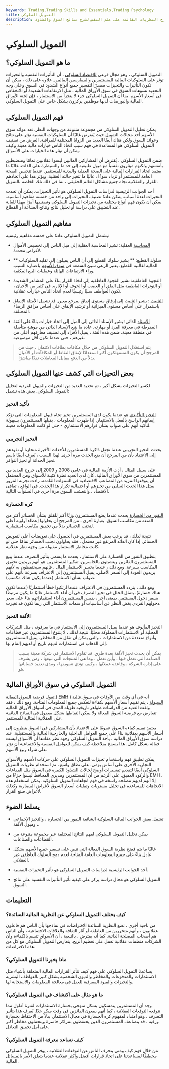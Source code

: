```yaml
---
keywords: Trading,Trading Skills and Essentials,Trading Psychology
title: التمويل السلوكي
description: التمويل السلوكي هو مجال من مجالات الدراسة التي تقترح النظريات القائمة على علم النفس لشرح نتائج السوق والشذوذ.
---
```


# التمويل السلوكي
## ما هو التمويل السلوكي؟

التمويل السلوكي ، وهو مجال فرعي [للاقتصاد السلوكي](/behavioraleconomics) ، أن التأثيرات النفسية والتحيزات تؤثر على السلوكيات المالية للمستثمرين والممارسين الماليين. علاوة على ذلك ، يمكن أن تكون التأثيرات والتحيزات مصدرًا لتفسير جميع أنواع الشذوذ في السوق وعلى وجه التحديد تشوهات السوق في سوق الأوراق المالية ، مثل الارتفاعات الشديدة أو الانخفاض في أسعار الأسهم. بما أن التمويل السلوكي جزء لا يتجزأ من الاستثمار ، فإن لجنة الأوراق المالية والبورصات لديها موظفين يركزون بشكل خاص على التمويل السلوكي.

## فهم التمويل السلوكي

يمكن تحليل التمويل السلوكي من مجموعة متنوعة من وجهات النظر. تعد عوائد سوق الأسهم أحد مجالات التمويل حيث يُفترض غالبًا أن السلوكيات النفسية تؤثر على نتائج وعوائد السوق ولكن هناك أيضًا العديد من الزوايا المختلفة للمراقبة. الغرض من تصنيف التمويل السلوكي هو المساعدة في فهم سبب اتخاذ الناس خيارات مالية معينة وكيف يمكن أن تؤثر هذه الخيارات على الأسواق.

ضمن التمويل السلوكي ، يُفترض أن المشاركين الماليين ليسوا عقلانيين تمامًا ومنضبطين بأنفسهم ولكنهم مؤثرون نفسياً مع ميول طبيعية إلى حد ما والسيطرة على الذات. غالبًا ما يعتمد اتخاذ القرارات المالية على الصحة العقلية والبدنية للمستثمر. عندما تتحسن الصحة العامة للمستثمر أو تزداد سوءًا ، غالبًا ما تتغير حالته العقلية. ويؤثر هذا على اتخاذهم للقرار والعقلانية تجاه جميع مشاكل العالم الحقيقي ، بما في ذلك تلك الخاصة بالتمويل.

أحد الجوانب الرئيسية لدراسات التمويل السلوكي هو تأثير التحيزات. يمكن أن تحدث التحيزات لعدة أسباب. يمكن عادةً تصنيف التحيزات إلى واحد من خمسة مفاهيم أساسية. يمكن أن يكون فهم أنواع مختلفة من تحيزات التمويل السلوكي وتصنيفها أمرًا مهمًا للغاية عند التضييق على دراسة أو تحليل نتائج ونتائج الصناعة أو القطاع.

## مفاهيم التمويل السلوكي

يشتمل التمويل السلوكي عادةً على خمسة مفاهيم رئيسية:

- [المحاسبة](/mentalaccounting) العقلية: تشير المحاسبة العقلية إلى ميل الناس إلى تخصيص الأموال لأغراض محددة.

- ** سلوك القطيع: ** يشير سلوك القطيع إلى أن الناس يميلون إلى تقليد السلوكيات المالية لغالبية القطيع. يعتبر الرعي سيئ السمعة في [سوق الأسهم](/stockmarket) باعتباره السبب وراء الارتفاعات الهائلة وعمليات البيع المكثفة.

- الفجوة العاطفية: تشير الفجوة العاطفية إلى اتخاذ القرار بناءً على المشاعر الشديدة أو التوترات العاطفية مثل القلق أو الغضب أو الخوف أو الإثارة. في كثير من الأحيان ، تكون العواطف سببًا رئيسيًا لعدم اتخاذ الناس خيارات عقلانية.

- [التثبيت](/anchoring) : يشير التثبيت إلى إرفاق مستوى إنفاق بمرجع معين. قد تشمل الأمثلة الإنفاق باستمرار على أساس مستوى الميزانية أو ترشيد الإنفاق على أساس مرافق الرضاء المختلفة.

- [الإسناد](/selfenhancement) الذاتي: يشير الإسناد الذاتي إلى الميل إلى اتخاذ خيارات بناءً على الثقة المفرطة في معرفة الفرد أو مهارته. عادة ما ينبع الإسناد الذاتي من موهبة متأصلة في منطقة معينة. ضمن هذه الفئة ، يميل الأفراد إلى تصنيف معارفهم أعلى من غيرهم ، حتى عندما تكون أقل موضوعية.

> يتم استغلال التمويل السلوكي من خلال مكافآت بطاقات الائتمان ، حيث من المرجح أن يكون المستهلكون أكثر استعدادًا لإنفاق النقاط أو المكافآت أو الأميال بدلاً من الدفع مقابل المعاملات نقدًا مباشرًا.

>

## بعض التحيزات التي كشف عنها التمويل السلوكي

لكسر التحيزات بشكل أكبر ، تم تحديد العديد من التحيزات والميول الفردية لتحليل التمويل السلوكي. بعض هذه تشمل:

### تأكيد التحيز

[التحيز التأكيدي](/confirmation-bias) هو عندما يكون لدى المستثمرين تحيز تجاه قبول المعلومات التي تؤكد إيمانهم الراسخ بالفعل بالاستثمار. إذا ظهرت المعلومات ، يقبلها المستثمرون بسهولة لتأكيد أنهم على صواب بشأن قرارهم الاستثماري - حتى لو كانت المعلومات معيبة.

### التحيز التجريبي

يحدث التحيز التجريبي عندما تجعل ذاكرة المستثمرين للأحداث الأخيرة منحازة أو تقودهم إلى الاعتقاد بأن من المرجح أن يقع الحدث مرة أخرى. لهذا السبب ، يُعرف أيضًا باسم تحيز الحداثة أو تحيز التوافر.

على سبيل المثال ، أدت الأزمة المالية في عامي 2008 و 2009 إلى خروج العديد من المستثمرين من سوق الأوراق المالية. كان لدى العديد نظرة كئيبة للأسواق ومن المحتمل أن يتوقعوا المزيد من المصاعب الاقتصادية في السنوات القادمة. زادت تجربة المرور بمثل هذا الحدث السلبي من تحيزهم أو احتمالية تكرار هذا الحدث. في الواقع ، تعافى الاقتصاد ، وانتعشت السوق مرة أخرى في السنوات التالية.

### كره الخسارة

[النفور من الخسارة](/loss-psychology) يحدث عندما يضع المستثمرون وزنًا أكبر للقلق بشأن الخسائر أكثر من المتعة من مكاسب السوق. بعبارة أخرى ، من المرجح أن يحاولوا إعطاء أولوية أعلى لتجنب الخسائر بدلاً من تحقيق مكاسب استثمارية.

نتيجة لذلك ، قد يرغب بعض المستثمرين في الحصول على تعويضات أعلى لتعويض الخسائر. إذا كان العائد المرتفع غير محتمل ، فقد يحاولون تجنب الخسائر تمامًا حتى لو كانت مخاطر الاستثمار مقبولة من وجهة نظر عقلانية.

بتطبيق النفور من الخسارة على الاستثمار ، يحدث ما يسمى بتأثير التصرف عندما يبيع المستثمرون الفائزين ويتشبثون بالخاسرين. تفكير المستثمرين هو أنهم يريدون تحقيق المكاسب بسرعة. ومع ذلك ، عندما يخسر الاستثمار المال ، فإنهم سيحتفظون به لأنهم يريدون العودة إلى السعر الأصلي. يميل المستثمرون إلى الاعتراف بسرعة بأنهم على صواب بشأن الاستثمار (عندما يكون هناك مكسب).

ومع ذلك ، يتردد المستثمرون في الاعتراف عندما ارتكبوا خطأ استثماريًا (عندما تكون هناك خسارة). يتمثل الخلل في تحيز التصرف في أن أداء الاستثمار غالبًا ما يكون مرتبطًا بسعر دخول المستثمر. بمعنى آخر ، يقيس المستثمرون أداء استثماراتهم بناءً على سعر دخولهم الفردي بغض النظر عن أساسيات أو سمات الاستثمار التي ربما تكون قد تغيرت.

### الألفة التحيز

التحيز المألوف هو عندما يميل المستثمرون إلى الاستثمار في ما يعرفونه ، مثل الشركات المحلية أو الاستثمارات المملوكة محليًا. نتيجة لذلك ، لا يتنوع المستثمرون عبر قطاعات وأنواع متعددة من الاستثمارات ، والتي يمكن أن تقلل من المخاطر. يميل المستثمرون إلى الذهاب في استثمارات لديهم تاريخ أو لديهم إلمام بها.

> يمكن أن يحدث تحيز الألفة بعدة طرق. قد تقاوم الاستثمار في شركة معينة بسبب الصناعة التي تعمل فيها ، وأين تعمل ، وما هي المنتجات التي تبيعها ، ومن يشرف على إدارة الشركة ، وقاعدة عملائها ، وكيف تؤدي تسويقها ، ومدى تعقيد حساباتها هو.

>

## التمويل السلوكي في سوق الأوراق المالية

تقول فرضية [السوق الفعالة (](/efficientmarkethypothesis) [EMH](/efficientmarkethypothesis) ) أنه في أي وقت من الأوقات في [سوق عالية السيولة](/liquidmarket) ، يتم تقييم أسعار الأسهم بكفاءة لتعكس جميع المعلومات المتاحة. ومع ذلك ، فقد وثقت العديد من الدراسات ظواهر تاريخية طويلة المدى في أسواق الأوراق المالية تتعارض مع فرضية السوق الفعالة ولا يمكن التقاطها بشكل معقول في النماذج القائمة على العقلانية المثالية للمستثمر.

يعتمد تقييم كفاءة السوق عمومًا على الاعتقاد بأن المشاركين في السوق ينظرون إلى أسعار الأسهم بعقلانية بناءً على جميع العوامل الداخلية والخارجية الحالية والمستقبلية. عند دراسة سوق الأوراق المالية ، يأخذ التمويل السلوكي وجهة نظر مفادها أن الأسواق ليست فعالة بشكل كامل. هذا يسمح بملاحظة كيف يمكن للعوامل النفسية والاجتماعية أن تؤثر على شراء وبيع الأسهم.

يمكن تطبيق فهم واستخدام تحيزات التمويل السلوكي على حركات الأسهم والأسواق التجارية الأخرى على أساس يومي. على نطاق واسع ، تم استخدام نظريات التمويل السلوكي أيضًا لتقديم تفسيرات أوضح لحالات الشذوذ الكبيرة في السوق مثل الفقاعات والركود العميق. على الرغم من أن المستثمرين ومديري المحافظ ليسوا جزءًا من EMH ، إلا أنهم لديهم مصلحة راسخة في فهم اتجاهات التمويل السلوكية. يمكن استخدام هذه الاتجاهات للمساعدة في تحليل مستويات وتقلبات أسعار السوق لأغراض المضاربة وكذلك لأغراض صنع القرار.

## يسلط الضوء

- تشمل بعض الجوانب المالية السلوكية الشائعة النفور من الخسارة ، والتحيز الإجماعي ، وميول الألفة.

- يمكن تحليل التمويل السلوكي لفهم النتائج المختلفة عبر مجموعة متنوعة من القطاعات والصناعات.

- غالبًا ما يتم فضح نظرية السوق الفعالة التي تنص على تسعير جميع الأسهم بشكل عادل بناءً على جميع المعلومات العامة المتاحة لعدم دمج السلوك العاطفي غير العقلاني.

- أحد الجوانب الرئيسية لدراسات التمويل السلوكي هو تأثير التحيزات النفسية.

- التمويل السلوكي هو مجال دراسة يركز على كيفية تأثير التأثيرات النفسية على نتائج السوق.

## التعليمات

### كيف يختلف التمويل السلوكي عن النظرية المالية السائدة؟

من ناحية أخرى ، تضع النظرية السائدة الافتراضات في نماذجها بأن الناس هم فاعلون عقلانيون ، وأنهم متحررين من العاطفة أو آثار الثقافة والعلاقات الاجتماعية ، وأن الناس هم أصحاب المصلحة الذاتية. كما أنه يفترض ، بالتبعية ، أن الأسواق تتسم بالكفاءة وأن الشركات منظمات عقلانية تعمل على تعظيم الربح. يتعارض التمويل السلوكي مع كل من هذه الافتراضات.

### ماذا يخبرنا التمويل السلوكي؟

يساعدنا التمويل السلوكي على فهم كيف تتأثر القرارات المالية المتعلقة بأشياء مثل الاستثمارات والمدفوعات والمخاطر والديون الشخصية بشكل كبير بالعواطف البشرية والتحيزات والقيود المعرفية للعقل في معالجة المعلومات والاستجابة لها.

### ما هو مثال على اكتشاف في التمويل السلوكي؟

وجد أن المستثمرين يتمسكون بشكل منهجي بخسارة الاستثمارات لفترة أطول مما تتوقعه التوقعات العقلانية ، كما أنهم يبيعون الفائزين في وقت مبكر جدًا. يُعرف هذا بتأثير التصرف ، وهو امتداد لمفهوم كره الخسارة في مجال الاستثمار. بدلاً من الاحتفاظ بخسارة ورقية ، قد يتضاعف المستثمرون الذين يحتفظون بمراكز خاسرة ويتحملون مخاطر أكبر على أمل تحقيق التعادل.

### كيف تساعد معرفة التمويل السلوكي؟

من خلال فهم كيف ومتى ينحرف الناس عن التوقعات العقلانية ، يوفر التمويل السلوكي مخططًا لمساعدتنا على اتخاذ قرارات أفضل وأكثر عقلانية عندما يتعلق الأمر بالمسائل المالية.


